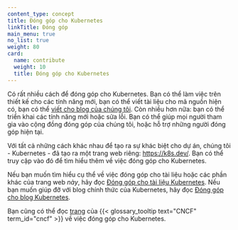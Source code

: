 ```yaml
---
content_type: concept
title: Đóng góp cho Kubernetes
linkTitle: Đóng góp
main_menu: true
no_list: true
weight: 80
card:
  name: contribute
  weight: 10
  title: Đóng góp cho Kubernetes
---
```


<!-- overview -->

Có rất nhiều cách để đóng góp cho Kubernetes. Bạn có thể làm việc trên thiết kế cho các tính năng mới, bạn có thể viết tài liệu cho mã nguồn hiện có, bạn có thể [viết cho blog của chúng tôi](/docs/contribute/blog/). Còn nhiều hơn nữa: bạn có thể triển khai các tính năng mới hoặc sửa lỗi. Bạn có thể giúp mọi người tham gia vào cộng đồng đóng góp của chúng tôi, hoặc hỗ trợ những người đóng góp hiện tại.

Với tất cả những cách khác nhau để tạo ra sự khác biệt cho dự án, chúng tôi - Kubernetes - đã tạo ra một trang web riêng: https://k8s.dev/. Bạn có thể truy cập vào đó để tìm hiểu thêm về việc đóng góp cho Kubernetes.

Nếu bạn muốn tìm hiểu cụ thể về việc đóng góp cho tài liệu hoặc các phần khác của trang web _này_, hãy đọc [Đóng góp cho tài liệu Kubernetes](/docs/contribute/docs/). Nếu bạn muốn giúp đỡ với blog chính thức của Kubernetes, hãy đọc [Đóng góp cho blog Kubernetes](/docs/contribute/blog/).

Bạn cũng có thể đọc [trang](https://contribute.cncf.io/contributors/projects/#kubernetes) của {{< glossary_tooltip text="CNCF" term_id="cncf" >}} về việc đóng góp cho Kubernetes.
